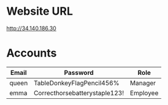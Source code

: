 # Website URL

http://34.140.186.30

# Accounts

| Email | Password                      | Role     |
| ----- | ----------------------------- | -------- |
| queen | TableDonkeyFlagPencil456%     | Manager  |
| emma  | Correcthorsebatterystaple123! | Employee |
